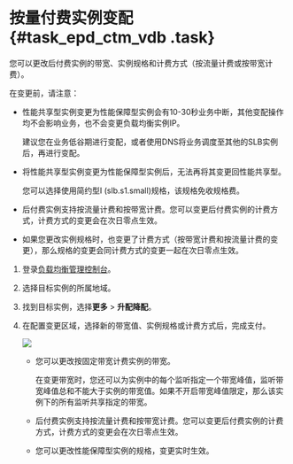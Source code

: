 # 按量付费实例变配 {#task_epd_ctm_vdb .task}

您可以更改后付费实例的带宽、实例规格和计费方式（按流量计费或按带宽计费）。

在变更前，请注意：

-   性能共享型实例变更为性能保障型实例会有10-30秒业务中断，其他变配操作均不会影响业务，也不会变更负载均衡实例IP。

    建议您在业务低谷期进行变配，或者使用DNS将业务调度至其他的SLB实例后，再进行变配。

-   将性能共享型实例变更为性能保障型实例后，无法再将其变更回性能共享型。

    您可以选择使用简约型I \(slb.s1.small\)规格，该规格免收规格费。

-   后付费实例支持按流量计费和按带宽计费。您可以变更后付费实例的计费方式，计费方式的变更会在次日零点生效。
-   如果您更改实例规格时，也变更了计费方式（按带宽计费和按流量计费的变更），那么规格的变更会同计费方式的变更一起在次日零点生效。

1.  登录[负载均衡管理控制台](https://slb.console.aliyun.com/slb)。 
2.   选择目标实例的所属地域。 
3.  找到目标实例，选择**更多** \> **升配降配**。 
4.  在配置变更区域，选择新的带宽值、实例规格或计费方式后，完成支付。 

    ![](http://static-aliyun-doc.oss-cn-hangzhou.aliyuncs.com/assets/img/15647/15415803777319_zh-CN.png)

    -   您可以更改按固定带宽计费实例的带宽。

        在变更带宽时，您还可以为实例中的每个监听指定一个带宽峰值，监听带宽峰值总和不能大于实例的带宽值。如果不开启带宽峰值限定，那么该实例下的所有监听共享指定的带宽。

    -   后付费实例支持按流量计费和按带宽计费。您可以变更后付费实例的计费方式，计费方式的变更会在次日零点生效。
    -   您可以更改性能保障型实例的规格，变更实时生效。

